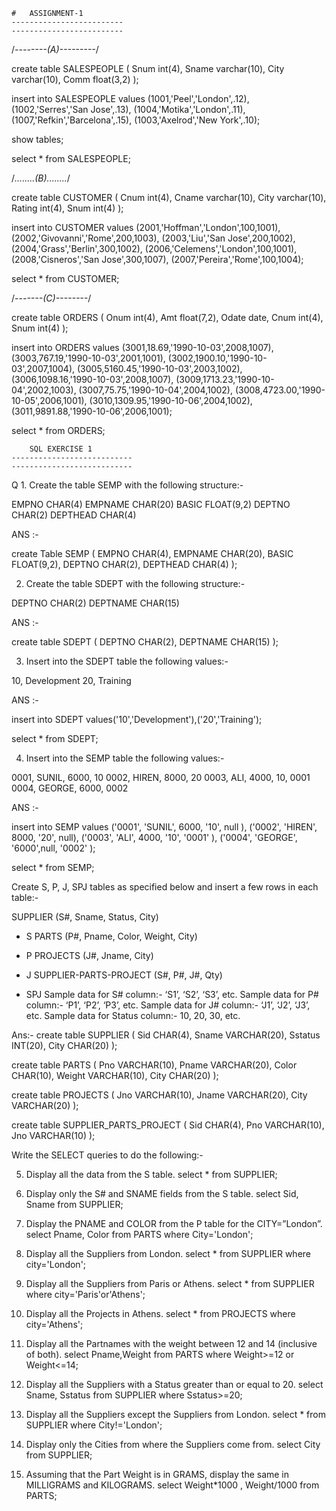 		

	#	ASSIGNMENT-1
	-------------------------
	-------------------------

/*--------(A)---------*/

create table SALESPEOPLE
(
 Snum int(4),
 Sname varchar(10),
 City varchar(10),
 Comm float(3,2) 
);

insert into SALESPEOPLE values 
(1001,'Peel','London',.12),
(1002,'Serres','San Jose',.13),
(1004,'Motika','London',.11),
(1007,'Refkin','Barcelona',.15),
(1003,'Axelrod','New York',.10);

show tables;

select * from SALESPEOPLE;

/*........(B)........*/

create table CUSTOMER
(
    Cnum int(4),
    Cname varchar(10),
    City varchar(10),
    Rating int(4),
    Snum int(4) 
);

insert into CUSTOMER values 
(2001,'Hoffman','London',100,1001),
(2002,'Givovanni','Rome',200,1003),
(2003,'Liu','San Jose',200,1002),
(2004,'Grass','Berlin',300,1002),
(2006,'Celemens','London',100,1001),
(2008,'Cisneros','San Jose',300,1007),
(2007,'Pereira','Rome',100,1004);

select * from CUSTOMER;

/*-------(C)--------*/

create table ORDERS
( 
    Onum int(4),
    Amt float(7,2),
    Odate date,
    Cnum int(4),
    Snum int(4) 
);

insert into ORDERS values 
(3001,18.69,'1990-10-03',2008,1007),
(3003,767.19,'1990-10-03',2001,1001),
(3002,1900.10,'1990-10-03',2007,1004),
(3005,5160.45,'1990-10-03',2003,1002),
(3006,1098.16,'1990-10-03',2008,1007),
(3009,1713.23,'1990-10-04',2002,1003),
(3007,75.75,'1990-10-04',2004,1002),
(3008,4723.00,'1990-10-05',2006,1001),
(3010,1309.95,'1990-10-06',2004,1002),
(3011,9891.88,'1990-10-06',2006,1001);

select * from ORDERS;

		SQL EXERCISE 1
	---------------------------
	---------------------------

Q 1. Create the table SEMP with the following structure:-

EMPNO CHAR(4)
EMPNAME CHAR(20)
BASIC FLOAT(9,2)
DEPTNO CHAR(2)
DEPTHEAD CHAR(4) 

ANS :-

create Table SEMP
(
	EMPNO CHAR(4),
        EMPNAME CHAR(20),
	BASIC FLOAT(9,2),
	DEPTNO CHAR(2),
	DEPTHEAD CHAR(4)
);

2. Create the table SDEPT with the following structure:-

DEPTNO CHAR(2)
DEPTNAME CHAR(15) 

ANS :-

create table SDEPT
(
	DEPTNO CHAR(2),
	DEPTNAME CHAR(15) 
);

3. Insert into the SDEPT table the following values:-

10, Development
20, Training 

ANS :-

insert into SDEPT values('10','Development'),('20','Training');

select * from SDEPT;

4. Insert into the SEMP table the following values:-

0001, SUNIL, 6000, 10
0002, HIREN, 8000, 20
0003, ALI, 4000, 10, 0001
0004, GEORGE, 6000, 0002 

ANS :-

insert into SEMP values
('0001', 'SUNIL', 6000, '10', null ),
('0002', 'HIREN', 8000, '20', null),
('0003', 'ALI', 4000, '10', '0001' ),
('0004', 'GEORGE', '6000',null, '0002' );

select * from SEMP;


Create S, P, J, SPJ tables as specified below and insert a few rows in each table:-

SUPPLIER
(S#, Sname, Status, City)
- S
PARTS
(P#, Pname, Color, Weight, City)
- P
PROJECTS
(J#, Jname, City)
- J
SUPPLIER-PARTS-PROJECT
(S#, P#, J#, Qty)

- SPJ
Sample data for S# column:- ‘S1’, ‘S2’, ‘S3’, etc.
Sample data for P# column:- ‘P1’, ‘P2’, ‘P3’, etc.
Sample data for J# column:- ‘J1’, ‘J2’, ‘J3’, etc.
Sample data for Status column:- 10, 20, 30, etc.

Ans:-
create table SUPPLIER 
(
    Sid  CHAR(4),
    Sname VARCHAR(20),
    Sstatus INT(20),
    City CHAR(20)
);

create table PARTS
(
    Pno VARCHAR(10),
    Pname VARCHAR(20),
    Color CHAR(10),
    Weight VARCHAR(10),
    City CHAR(20)
);


create table PROJECTS
(
    Jno VARCHAR(10),
    Jname VARCHAR(20),
    City VARCHAR(20)
);

create table SUPPLIER_PARTS_PROJECT 
(
    Sid CHAR(4),
    Pno VARCHAR(10),
    Jno VARCHAR(10)
);

Write the SELECT queries to do the following:-

5. Display all the data from the S table.
	select * from SUPPLIER;

6. Display only the S# and SNAME fields from the S table.
	select Sid, Sname from SUPPLIER;

7. Display the PNAME and COLOR from the P table for the CITY=”London”.
	select Pname, Color from PARTS where City='London';

8. Display all the Suppliers from London.
	select * from SUPPLIER where city='London';

9. Display all the Suppliers from Paris or Athens.
	select * from SUPPLIER where city='Paris'or'Athens';

10. Display all the Projects in Athens.
	select * from PROJECTS where city='Athens';

11. Display all the Partnames with the weight between 12 and 14 (inclusive of both).
	select Pname,Weight from PARTS where Weight>=12 or Weight<=14;

12. Display all the Suppliers with a Status greater than or equal to 20.
	select Sname, Sstatus from SUPPLIER where Sstatus>=20;

13. Display all the Suppliers except the Suppliers from London.
	select * from SUPPLIER where City!='London';

14. Display only the Cities from where the Suppliers come from.
	select City from SUPPLIER;

15. Assuming that the Part Weight is in GRAMS, display the same in
MILLIGRAMS and KILOGRAMS. 
	select Weight*1000 , Weight/1000 from PARTS;
